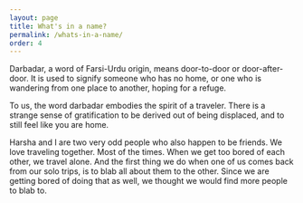 ```yaml
---
layout: page
title: What's in a name?
permalink: /whats-in-a-name/
order: 4
---
```


Darbadar, a word of Farsi-Urdu origin, means door-to-door or door-after-door. It is used to signify someone who has no home, or one who is wandering from one place to another, hoping for a refuge.  

To us, the word darbadar embodies the spirit of a traveler. There is a strange sense of gratification to be derived out of being displaced, and to still feel like you are home.     

Harsha and I are two very odd people who also happen to be friends. We love traveling together. Most of the times. When we get too bored of each other, we travel alone. And the first thing we do when one of us comes back from our solo trips, is to blab all about them to the other. Since we are getting bored of doing that as well, we thought we would find more people to blab to.  
	
